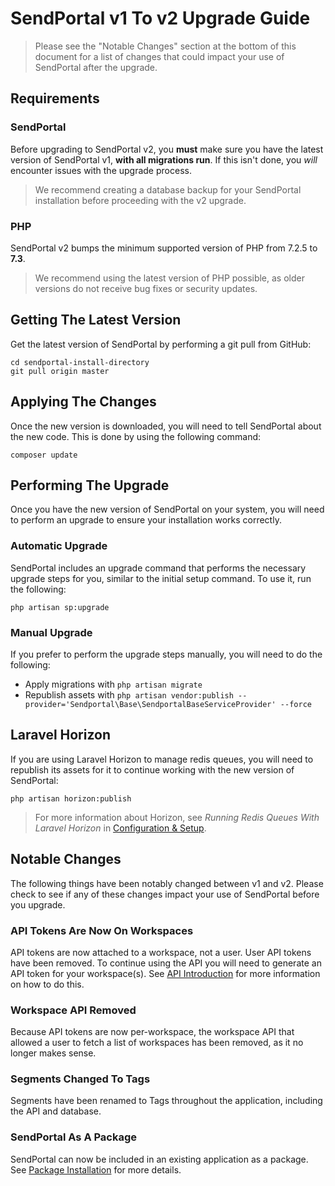 # SendPortal v1 To v2 Upgrade Guide

> Please see the "Notable Changes" section at the bottom of this document for a list of changes that could impact your use of SendPortal after the upgrade.
## Requirements

### SendPortal
Before upgrading to SendPortal v2, you __must__ make sure you have the latest version of SendPortal v1, __with all migrations run__. If this isn't done, you _will_ encounter issues with the upgrade process.

> We recommend creating a database backup for your SendPortal installation before proceeding with the v2 upgrade.
### PHP
SendPortal v2 bumps the minimum supported version of PHP from 7.2.5 to __7.3__.

> We recommend using the latest version of PHP possible, as older versions do not receive bug fixes or security updates.
## Getting The Latest Version
Get the latest version of SendPortal by performing a git pull from GitHub:

```
cd sendportal-install-directory
git pull origin master
```

## Applying The Changes
Once the new version is downloaded, you will need to tell SendPortal about the new code. This is done by using the following command:

```
composer update
```

## Performing The Upgrade
Once you have the new version of SendPortal on your system, you will need to perform an upgrade to ensure your installation works correctly.

### Automatic Upgrade
SendPortal includes an upgrade command that performs the necessary upgrade steps for you, similar to the initial setup command. To use it, run the following:

```
php artisan sp:upgrade
```

### Manual Upgrade
If you prefer to perform the upgrade steps manually, you will need to do the following:

- Apply migrations with `php artisan migrate`
- Republish assets with `php artisan vendor:publish --provider='Sendportal\Base\SendportalBaseServiceProvider' --force`

## Laravel Horizon
If you are using Laravel Horizon to manage redis queues, you will need to republish its assets for it to continue working with the new version of SendPortal:

```
php artisan horizon:publish
```

> For more information about Horizon, see _Running Redis Queues With Laravel Horizon_ in [Configuration & Setup](/docs/getting-started/configuration-and-setup).
## Notable Changes
The following things have been notably changed between v1 and v2. Please check to see if any of these changes impact your use of SendPortal before you upgrade.

### API Tokens Are Now On Workspaces
API tokens are now attached to a workspace, not a user. User API tokens have been removed. To continue using the API you will need to generate an API token for your workspace(s). See [API Introduction](/docs/api/introduction) for more information on how to do this.

### Workspace API Removed
Because API tokens are now per-workspace, the workspace API that allowed a user to fetch a list of workspaces has been removed, as it no longer makes sense.

### Segments Changed To Tags
Segments have been renamed to Tags throughout the application, including the API and database.

### SendPortal As A Package
SendPortal can now be included in an existing application as a package. See [Package Installation](/docs/package-installation) for more details.
